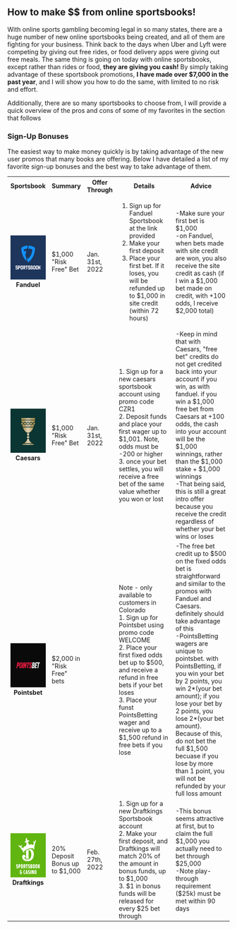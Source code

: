 ## How to make $$ from online sportsbooks!

With online sports gambling becoming legal in so many states, there are a huge number of new online sportsbooks being created, and all of them are fighting for your business. Think back to the days when Uber and Lyft were competing by giving out free rides, or food delivery apps were giving out free meals.  The same thing is going on today with online sportsbooks, except rather than rides or food, **they are giving you cash!**  By simply taking advantage of these sportsbook promotions, **I have made over $7,000 in the past year**, and I will show you how to do the same, with limited to no risk and effort.

Additionally, there are so many sportsbooks to choose from, I will provide a quick overview of the pros and cons of some of my favorites in the section that follows


### Sign-Up Bonuses

The easiest way to make money quickly is by taking advantage of the new user promos that many books are offering.  Below I have detailed a list of my favorite sign-up bonuses and the best way to take advantage of them.

<table style = "width:100%">
  <colgroup>
    <col span = "1" style = "width: 10%">
    <col span = "1" style = "width: 10%">
    <col span = "1" style = "width: 10%">
    <col span = "1" style = "width: 35%">
    <col span = "1" style = "width: 35%">
  <tr>
    <th>Sportsbook</th>
    <th>Summary</th>
    <th>Offer Through</th>
    <th>Details</th>
    <th>Advice</th>
  </tr>
  <tr valign = "Middle">
    <td align = "Center"><img src="docs/assets/FanduelLogo.png" width="100" height="100"><b>Fanduel</b></td>
    <td>$1,000 "Risk Free" Bet</td>
    <td>Jan. 31st, 2022</td>
    <td>
      <ol>
        <li>Sign up for Fanduel Sportsbook at the link provided</li>
        <li>Make your first deposit</li>
        <li>Place your first bet. If it loses, you will be refunded up to $1,000 in site credit (within 72 hours)</li>
      </ol>
    </td>
    <td>-Make sure your first bet is $1,000<br /> -on Fanduel, when bets made with site credit are won, you also receive the site credit as cash (if I win a $1,000 bet made on credit, with +100 odds, I receive $2,000 total)</td>
  </tr>
  <tr valign = "Middle">
    <td align = "Center"><img src="docs/assets/CaesarsLogo.jpg" width="100" height="100"><br /><b>Caesars</b></td>
    <td>$1,000 "Risk Free" Bet</td>
    <td>Jan. 31st, 2022</td>
    <td>1. Sign up for a new caesars sportsbook account using promo code CZR1<br />2. Deposit funds and place your first wager up to $1,001. Note, odds must be -200 or higher<br />3. once your bet settles, you will receive a free bet of the same value whether you won or lost</td>
    <td>-Keep in mind that with Caesars, "free bet" credits do not get credited back into your account if you win, as with fanduel.  if you win a $1,000 free bet from Caesars at +100 odds, the cash into your account will be the $1,000 winnings, rather than the $1,000 stake + $1,000 winnings<br />-That being said, this is still a great intro offer because you receive the credit regardless of whether your bet wins or loses</td>
  </tr>
  <tr valign = "Middle">
    <td align = "Center"><img src="docs/assets/PointsbetLogo.png" width="100" height="100"><br /><b>Pointsbet</b></td>
    <td>$2,000 in "Risk Free" bets</td>
    <td> </td>
    <td>Note - only available to customers in Colorado<br />1. Sign up for Pointsbet using promo code WELCOME<br />2. Place your first fixed odds bet up to $500, and receive a refund in free bets if your bet loses<br />3. Place your funst PointsBetting wager and receive up to a $1,500 refund in free bets if you lose</td>
    <td>-The free bet credit up to $500 on the fixed odds bet is straightforward and similar to the promos with Fanduel and Caesars. definitely should take advantage of this<br />-PointsBetting wagers are unique to pointsbet. with PointsBetting, if you win your bet by 2 points, you win 2*(your bet amount); if you lose your bet by 2 points, you lose 2*(your bet amount).  Because of this, do not bet the full $1,500 becuase if you lose by more than 1 point, you will not be refunded by your full loss amount</td>
  </tr>
  <tr valign = "Middle">
    <td align = "Center"><img src="docs/assets/DraftkingsLogo.png" width="100" height="100"><br /><b>Draftkings</b></td>
    <td>20% Deposit Bonus up to $1,000</td>
    <td>Feb. 27th, 2022</td>
    <td>1. Sign up for a new Draftkings Sportsbook account<br />2. Make your first deposit, and Draftkings will match 20% of the amount in bonus funds, up to $1,000<br />3. $1 in bonus funds will be released for every $25 bet through</td>
    <td>-This bonus seems attractive at first, but to claim the full $1,000 you actually need to bet through $25,000<br />-Note play-through requirement ($25k) must be met within 90 days</td>
  </tr>


